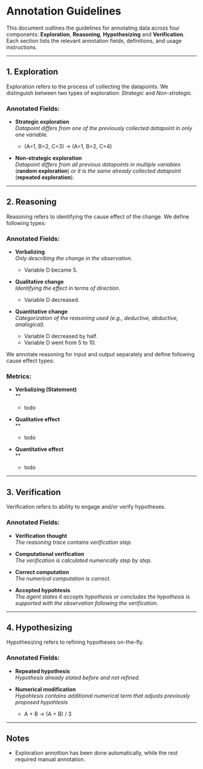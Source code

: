 # Annotation Guidelines

This document outlines the guidelines for annotating data across four components: **Exploration**, **Reasoning**, **Hypothesizing** and **Verification**. Each section lists the relevant annotation fields, definitions, and usage instructions.

---

## 1. Exploration

Exploration refers to the process of collecting the datapoints. We distinguish between two types of exploration: *Strategic* and *Non-strategic*.

### Annotated Fields:
- **Strategic exploration**  
  *Datapoint differs from one of the previously collected datapoint in only one variable.*
  - (A=1, B=2, C=3) -> (A=1, B=2, C=4)

- **Non-strategic exploration**  
  *Datapoint differs from all previous datapoints in multiple variables* (**random exploration**) *or it is the same already collected datapoint* (**repeated exploration**).

---

## 2. Reasoning

Reasoning refers to identifying the cause effect of the change. We define following types:

### Annotated Fields:
- **Verbalizing**  
  *Only describing the change in the observation.*
  - Variable D became 5.

- **Qualitative change**  
  *Identifying the effect in terms of direction.*
  - Variable D decreased.

- **Quantitative change**  
  *Categorization of the reasoning used (e.g., deductive, abductive, analogical).*
  - Variable D decreased by half.
  - Variable D went from 5 to 10.

We annotate reasoning for input and output separately and define following cause effect types:
### Metrics:
- **Verbalizing (Statement)**  
  **
  - todo

- **Qualitative effect**  
  **
  - todo

- **Quantitative effect**  
  **
  - todo

---

## 3. Verification

Verification refers to ability to engage and/or verify hypotheses.

### Annotated Fields:
- **Verification thought**  
  *The reasoning trace contains verification step.*

- **Computational verification**  
  *The verification is calculated numerically step by step.*

- **Correct computation**  
  *The numerical computation is correct.*

- **Accepted hypohtesis**  
  *The agent states it accepts hypothesis or concludes the hypothesis is supported with the observation following the verification.*

---

## 4. Hypothesizing

Hypothesizing refers to refining hypotheses on-the-fly.

### Annotated Fields:
- **Repeated hypothesis**  
  *Hypothesis already stated before and not refined.*

- **Numerical modification**  
  *Hypohtesis contains additional numerical term that adjusts previously proposed hypohtesis*
  - A + B -> (A + B) / 3

---

## Notes

- Exploration annottion has been done automatically, while the rest required manual annotation.

